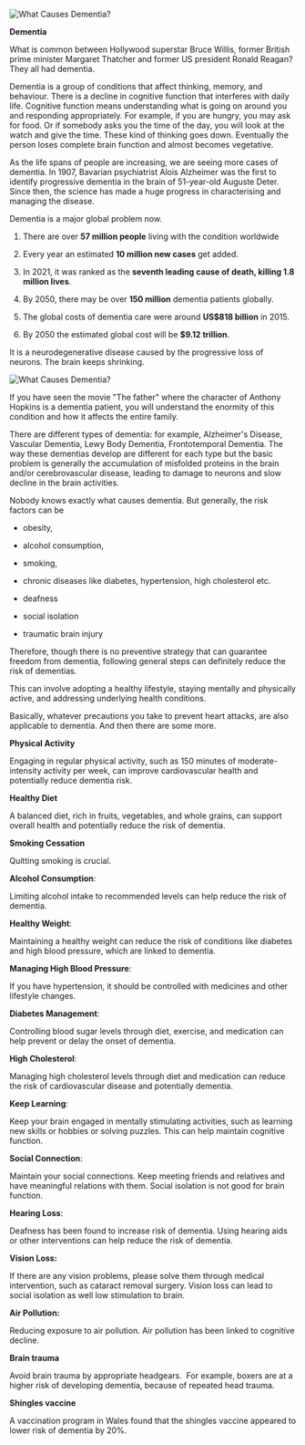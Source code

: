 
![What Causes Dementia?](/images/dementia1.jpg)

**Dementia**

What is common between Hollywood superstar Bruce Willis, former British
prime minister Margaret Thatcher and former US president Ronald Reagan?
They all had dementia.

Dementia is a group of conditions that affect thinking, memory, and
behaviour. There is a decline in cognitive function that interferes with
daily life. Cognitive function means understanding what is going on
around you and responding appropriately. For example, if you are hungry, you may ask for food. Or if somebody asks you the time of the day, you will look at the watch and give the
time. These kind of thinking goes down. Eventually the person loses complete
brain function and almost becomes vegetative. 

As the life spans of people are increasing, we are seeing more cases of
dementia. In 1907, Bavarian psychiatrist Alois Alzheimer was the first to identify
progressive dementia in the brain of 51-year-old Auguste Deter. Since
then, the science has made a huge progress in characterising and
managing the disease.

Dementia is a major global problem now.

1.  There are over **57 million people** living with the condition
    worldwide

2.  Every year an estimated **10 million new cases** get added.

3.  In 2021, it was ranked as the **seventh leading cause of death,
    killing 1.8 million lives**.

4.  By 2050, there may be over **150 million** dementia patients
    globally.

5.  The global costs of dementia care were around **US\$818 billion** in
    2015. 

6.  By 2050 the estimated global cost will be **\$9.12 trillion**.

It is a neurodegenerative disease caused by the progressive loss of
neurons. The brain keeps shrinking.


![What Causes Dementia?](/images/dementia.jpg)

If you have seen the movie "The father" where the character of Anthony
Hopkins is a dementia patient, you will understand the enormity of this
condition and how it affects the entire family.

There are different types of dementia: for example, Alzheimer\'s
Disease, Vascular Dementia, Lewy Body Dementia, Frontotemporal Dementia. The way these dementias develop are different for each type but the basic problem is generally the accumulation of misfolded proteins in the brain and/or cerebrovascular disease, leading to damage to neurons and
slow decline in the brain activities. 

Nobody knows exactly what causes dementia. But generally, the risk
factors can be

- obesity,

- alcohol consumption,

- smoking,

- chronic diseases like diabetes, hypertension, high cholesterol etc.

- deafness

- social isolation

- traumatic brain injury

Therefore, though there is no preventive strategy that can guarantee
freedom from dementia, following general steps can definitely reduce the
risk of dementias.

This can involve adopting a healthy lifestyle, staying mentally and
physically active, and addressing underlying health conditions.

Basically, whatever precautions you take to prevent heart attacks, are
also applicable to dementia. And then there are some more.

**Physical Activity**

Engaging in regular physical activity, such as 150 minutes of
moderate-intensity activity per week, can improve cardiovascular health
and potentially reduce dementia risk.

**Healthy Diet**

A balanced diet, rich in fruits, vegetables, and whole grains, can
support overall health and potentially reduce the risk of dementia.

**Smoking Cessation**

Quitting smoking is crucial.

**Alcohol Consumption**:

Limiting alcohol intake to recommended levels can help reduce the risk
of dementia.

**Healthy Weight**:

Maintaining a healthy weight can reduce the risk of conditions like
diabetes and high blood pressure, which are linked to dementia.

**Managing High Blood Pressure**:

If you have hypertension, it should be controlled with medicines and
other lifestyle changes.

**Diabetes Management**:

Controlling blood sugar levels through diet, exercise, and medication
can help prevent or delay the onset of dementia.

**High Cholesterol**:

Managing high cholesterol levels through diet and medication can reduce
the risk of cardiovascular disease and potentially dementia.

**Keep Learning**:

Keep your brain engaged in mentally stimulating activities, such as
learning new skills or hobbies or solving puzzles. This can help
maintain cognitive function.

**Social Connection**:

Maintain your social connections. Keep meeting friends and relatives and
have meaningful relations with them. Social isolation is not good for
brain function.

**Hearing Loss**:

Deafness has been found to increase risk of dementia. Using hearing aids
or other interventions can help reduce the risk of dementia.

**Vision Loss:**

If there are any vision problems, please solve them through medical
intervention, such as cataract removal surgery. Vision loss can lead to
social isolation as well low stimulation to brain.

**Air Pollution:**

Reducing exposure to air pollution. Air pollution has been linked to
cognitive decline.

**Brain trauma**

Avoid brain trauma by appropriate headgears.  For example, boxers are at
a higher risk of developing dementia, because of repeated head trauma.

**Shingles vaccine**

A vaccination program in Wales found that the shingles vaccine appeared
to lower risk of dementia by 20%.
